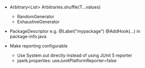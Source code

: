 - <T> Arbitrary<List<T>> Arbitraries.shuffle(T...values)
  - RandomGenerator
  - ExhaustiveGenerator

- PackageDescriptor e.g.
  @Label("mypackage")
  @AddHook(...)
  in package-info.java

- Make reporting configurable
  - Use System.out directly instead of using JUnit 5 reporter
  - jqwik.properties: useJunitPlatformReporter=false